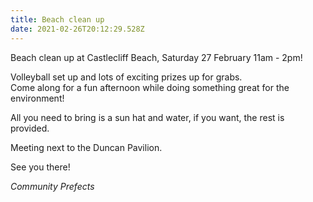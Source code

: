 ```yaml
---
title: Beach clean up
date: 2021-02-26T20:12:29.528Z
---
```

Beach clean up at Castlecliff Beach, Saturday 27 February 11am - 2pm!  

Volleyball set up and lots of exciting prizes up for grabs.  
Come along for a fun afternoon while doing something great for the environment!  

All you need to bring is a sun hat and water, if you want, the rest is provided.  

Meeting next to the Duncan Pavilion.  

See you there!  

*Community Prefects*